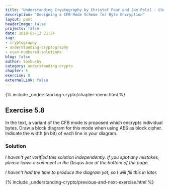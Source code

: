 ```yaml
---
title: "Understanding Cryptography by Christof Paar and Jan Pelzl - Chapter 5 Solutions - Ex5.8"
description: "Designing a CFB Mode Scheme for Byte Encryption"
layout: post
headerImage: false
projects: false
date: 2018-05-12 21:24
tag:
- cryptography
- understanding-cryptography
- even-numbered-solutions
blog: false
author: tombusby
category: understanding-crypto
chapter: 5
exercise: 8
externalLink: false
---
```


{% include _understanding-crypto/chapter-menu.html %}

## Exercise 5.8

In the text, a variant of the CFB mode is proposed which encrypts individual bytes. Draw a block diagram for this mode when using AES as block cipher. Indicate the width (in bit) of each line in your diagram.

### Solution

*I haven't yet verified this solution independently. If you spot any mistakes, please leave a comment in the Disqus box at the bottom of the page.*

*I haven't had the time to produce the diagram yet, so I will fill this in later.*

{% include _understanding-crypto/previous-and-next-exercise.html %}
